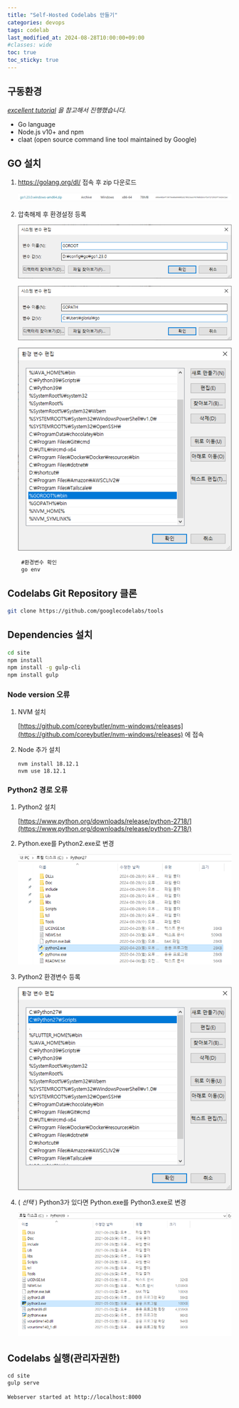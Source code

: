```yaml
---
title: "Self-Hosted Codelabs 만들기"
categories: devops
tags: codelab
last_modified_at: 2024-08-28T10:00:00+09:00
#classes: wide
toc: true
toc_sticky: true
---
```


## 구동환경

_[excellent tutorial](https://medium.com/@zarinlo/publish-technical-tutorials-in-google-codelab-format-b07ef76972cd) 을 참고해서 진행했습니다._

- Go language
- Node.js v10+ and npm
- claat (open source command line tool maintained by Google)

## GO 설치

1.  https://golang.org/dl/ 접속 후 zip 다운로드

    ![GO](/images/2024-08-28-devops-Codelabs/2024-08-28-13-00-04.png)

2.  압축해제 후 환경설정 등록

    ![GOROOT](/images/2024-08-28-devops-Codelabs/2024-08-28-14-55-19.png)

    ![GOPATH](/images/2024-08-28-devops-Codelabs/2024-08-28-14-57-08.png)

    ![GOENV](/images/2024-08-28-devops-Codelabs/2024-08-28-14-59-47.png)

         #환경변수 확인
         go env

## Codelabs Git Repository 클론

```bash
git clone https://github.com/googlecodelabs/tools
```

## Dependencies 설치

```bash
cd site
npm install
npm install -g gulp-cli
npm install gulp
```

### Node version 오류

1.  NVM 설치

    [https://github.com/coreybutler/nvm-windows/releases](https://github.com/coreybutler/nvm-windows/releases) 에 접속

2.  Node 추가 설치

        nvm install 18.12.1
        nvm use 18.12.1

### Python2 경로 오류

1. Python2 설치

   [https://www.python.org/downloads/release/python-2718/](https://www.python.org/downloads/release/python-2718/)

2. Python.exe를 Python2.exe로 변경

   ![python2](/images/2024-08-28-devops-Codelabs/2024-08-28-14-05-58.png)

3. Python2 환경변수 등록

   ![python2path](/images/2024-08-28-devops-Codelabs/2024-08-28-14-07-20.png)

4. ( _선택_ ) Python3가 있다면 Python.exe를 Python3.exe로 변경

   ![python3path](/images/2024-08-28-devops-Codelabs/2024-08-28-14-09-06.png)

## Codelabs 실행(관리자권한)

    cd site
    gulp serve

    Webserver started at http://localhost:8000
